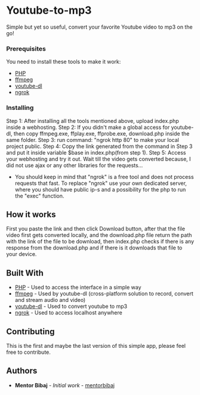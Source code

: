 ﻿# Youtube-to-mp3

Simple but yet so useful, convert your favorite Youtube video to mp3 on the go!

### Prerequisites

You need to install these tools to make it work:

* [PHP](https://www.php.net/) 
* [ffmpeg](https://www.ffmpeg.org/) 
* [youtube-dl](https://youtube-dl.org/)
* [ngrok](https://ngrok.com/) 


### Installing

Step 1: After installing all the tools mentioned above, upload index.php inside a webhosting.
Step 2: If you didn't make a global access for youtube-dl, then copy ffmpeg.exe, ffplay.exe, ffprobe.exe, download.php inside the same folder.
Step 3: run command: "ngrok http 80" to make your local project public.
Step 4: Copy the link generated from the command in Step 3 and put it inside variable $base in index.php(from step 1).
Step 5: Access your webhosting and try it out. Wait till the video gets converted because, I did not use ajax or any other libraries for the requests...

* You should keep in mind that "ngrok" is a free tool and does not process requests that fast. To replace "ngrok" use your own dedicated server, where you should have public ip-s and a possibility for the php to run the "exec" function.

## How it works

First you paste the link and then click Download button, after that the file video first gets converted locally, and the download.php file return the path with the link of the file to be download, then index.php checks if there is any response from the download.php and if there is it downloads that file to your device.

## Built With

* [PHP](https://www.php.net/) - Used to access the interface in a simple way
* [ffmpeg](https://www.ffmpeg.org/) - Used by youtube-dl (cross-platform solution to record, convert and stream audio and video)
* [youtube-dl](https://youtube-dl.org/) - Used to convert youtube to mp3
* [ngrok](https://ngrok.com/) - Used to access localhost anywhere

## Contributing

This is the first and maybe the last version of this simple app, please feel free to contribute. 

## Authors

* **Mentor Bibaj** - *Initial work* - [mentorbibaj](https://github.com/mentorbibaj)

